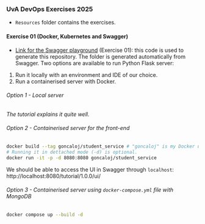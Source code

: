 ### UvA DevOps Exercises 2025

- `Resources` folder contains the exercises.

#### Exercise 01 (Docker, Kubernetes and Swagger)
- [Link for the Swagger playground](https://app.swaggerhub.com/apis/uva-5f3/Tutorial/1.0.0) (Exercise 01): this code is used to generate this repository.
The folder is generated automatically from Swagger. Two options are available to run Python Flask server:
1. Run it locally with an environment and IDE of our choice.
2. Run a containerised server with Docker.

###### Option 1 - Local server
_The tutorial explains it quite well._

###### Option 2 - Containerised server for the front-end
```sh
docker build --tag goncaloj/student_service # "goncaloj" is my Docker username. Find your own (please).
# Running it in dettached mode (-d) is optional.
docker run -it -p -d 8080:8080 goncaloj/student_service
```

We should be able to access the UI in Swagger through `localhost`:
http://localhost:8080/tutorial/1.0.0/ui/

###### Option 3 - Containerised server using `docker-compose.yml` file with MongoDB
```sh
docker compose up --build -d
```

